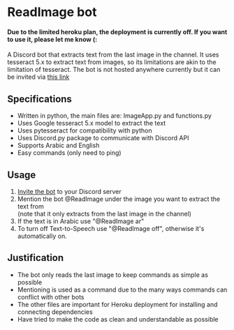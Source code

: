 # ReadImage bot

#### Due to the limited heroku plan, the deployment is currently off. If you want to use it, please let me know (:

A Discord bot that extracts text from the last image in the channel. It uses tesseract 5.x to extract text from images, so its limitations are akin to the limitation of tesseract. 
The bot is not hosted anywhere currently but it can be invited via [this link](https://discord.com/api/oauth2/authorize?client_id=873485624034877481&permissions=2169856&scope=bot) 

## Specifications

- Written in python, the main files are: ImageApp.py and functions.py
- Uses Google tesseract 5.x model to extract the text
- Uses pytesseract for compatibility with python
- Uses Discord.py package to communicate with Discord API
- Supports Arabic and English
- Easy commands (only need to ping)

## Usage

1. [Invite the bot](https://discord.com/api/oauth2/authorize?client_id=873485624034877481&permissions=2169856&scope=bot) to your Discord server
2. Mention the bot @ReadImage under the image you want to extract the text from  
(note that it only extracts from the last image in the channel)
4. If the text is in Arabic use "@ReadImage ar"
5. To turn off Text-to-Speech use "@ReadImage off", otherwise it's automatically on.

## Justification

- The bot only reads the last image to keep commands as simple as possible
- Mentioning is used as a command due to the many ways commands can conflict with other bots
- The other files are important for Heroku deployment for installing and connecting dependencies
- Have tried to make the code as clean and understandable as possible 
